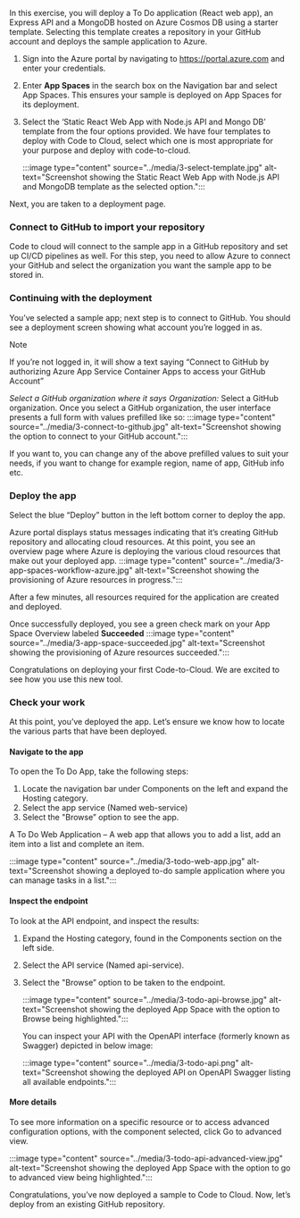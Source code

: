 In this exercise, you will deploy a To Do application (React web app), an Express API and a MongoDB hosted on Azure Cosmos DB using a starter template. Selecting this template creates a repository in your GitHub account and deploys the sample application to Azure.

1. Sign into the Azure portal by navigating to <https://portal.azure.com> and enter your credentials.
2. Enter **App Spaces** in the search box on the Navigation bar and select App Spaces. This ensures your sample is deployed on App Spaces for its deployment.
3. Select the ‘Static React Web App with Node.js API and Mongo DB’ template from the four options provided. We have four templates to deploy with Code to Cloud, select which one is most appropriate for your purpose and deploy with code-to-cloud.

    :::image type="content" source="../media/3-select-template.jpg" alt-text="Screenshot showing the Static React Web App with Node.js API and MongoDB template as the selected option.":::

Next, you are taken to a deployment page.

### Connect to GitHub to import your repository

Code to cloud will connect to the sample app in a GitHub repository and set up CI/CD pipelines as well. For this step, you need to allow Azure to connect your GitHub and select the organization you want the sample app to be stored in.

### Continuing with the deployment

You’ve selected a sample app; next step is to connect to GitHub. You should see a deployment screen showing what account you’re logged in as.
> [!NOTE]
> If you’re not logged in, it will show a text saying “Connect to GitHub by authorizing Azure App Service Container Apps to access your GitHub Account”

_Select a GitHub organization where it says Organization:_ Select a GitHub organization.
Once you select a GitHub organization, the user interface presents a full form with values prefilled like so:
    :::image type="content" source="../media/3-connect-to-github.jpg" alt-text="Screenshot showing the option to connect to your GitHub account.":::

If you want to, you can change any of the above prefilled values to suit your needs, if you want to change for example region, name of app, GitHub info etc.

### Deploy the app

Select the blue “Deploy” button in the left bottom corner to deploy the app.

Azure portal displays status messages indicating that it’s creating GitHub repository and allocating cloud resources. At this point, you see an overview page where Azure is deploying the various cloud resources that make out your deployed app.
    :::image type="content" source="../media/3-app-spaces-workflow-azure.jpg" alt-text="Screenshot showing the provisioning of Azure resources in progress.":::

After a few minutes, all resources required for the application are created and deployed.

Once successfully deployed, you see a green check mark on your App Space Overview labeled **Succeeded**
    :::image type="content" source="../media/3-app-space-succeeded.jpg" alt-text="Screenshot showing the provisioning of Azure resources succeeded.":::

Congratulations on deploying your first Code-to-Cloud. We are excited to see how you use this new tool.

### Check your work

At this point, you’ve deployed the app. Let’s ensure we know how to locate the various parts that have been deployed.

#### Navigate to the app

To open the To Do App, take the following steps:

1. Locate the navigation bar under Components on the left and expand the Hosting category.
2. Select the app service (Named web-service)
3. Select the "Browse” option to see the app.

A To Do Web Application – A web app that allows you to add a list, add an item into a list and complete an item.

:::image type="content" source="../media/3-todo-web-app.jpg" alt-text="Screenshot showing a deployed to-do sample application where you can manage tasks in a list.":::

#### Inspect the endpoint

To look at the API endpoint, and inspect the results:

1. Expand the Hosting category, found in the Components section on the left side.
2. Select the API service (Named api-service).
3. Select the "Browse” option to be taken to the endpoint.

    :::image type="content" source="../media/3-todo-api-browse.jpg" alt-text="Screenshot showing the deployed App Space with the option to Browse being highlighted.":::

    You can inspect your API with the OpenAPI interface (formerly known as Swagger) depicted in below image:

    :::image type="content" source="../media/3-todo-api.png" alt-text="Screenshot showing the deployed API on OpenAPI Swagger listing all available endpoints.":::

#### More details

To see more information on a specific resource or to access advanced configuration options, with the component selected, click Go to advanced view.

:::image type="content" source="../media/3-todo-api-advanced-view.jpg" alt-text="Screenshot showing the deployed App Space with the option to go to advanced view being highlighted.":::

Congratulations, you’ve now deployed a sample to Code to Cloud. Now, let’s deploy from an existing GitHub repository.
